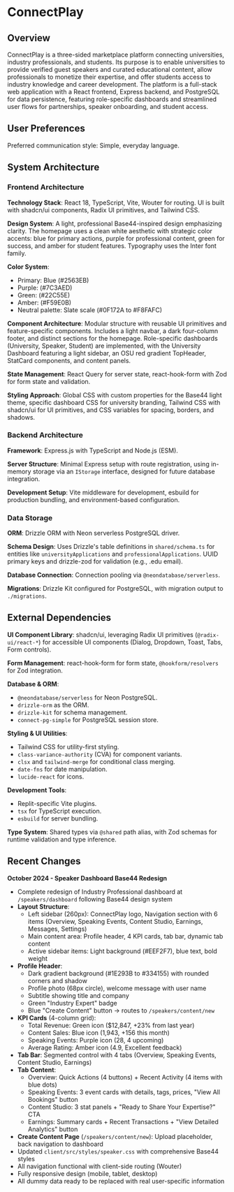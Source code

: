 # ConnectPlay

## Overview

ConnectPlay is a three-sided marketplace platform connecting universities, industry professionals, and students. Its purpose is to enable universities to provide verified guest speakers and curated educational content, allow professionals to monetize their expertise, and offer students access to industry knowledge and career development. The platform is a full-stack web application with a React frontend, Express backend, and PostgreSQL for data persistence, featuring role-specific dashboards and streamlined user flows for partnerships, speaker onboarding, and student access.

## User Preferences

Preferred communication style: Simple, everyday language.

## System Architecture

### Frontend Architecture

**Technology Stack**: React 18, TypeScript, Vite, Wouter for routing. UI is built with shadcn/ui components, Radix UI primitives, and Tailwind CSS.

**Design System**: A light, professional Base44-inspired design emphasizing clarity. The homepage uses a clean white aesthetic with strategic color accents: blue for primary actions, purple for professional content, green for success, and amber for student features. Typography uses the Inter font family.

**Color System**:
- Primary: Blue (#2563EB)
- Purple: (#7C3AED)
- Green: (#22C55E)
- Amber: (#F59E0B)
- Neutral palette: Slate scale (#0F172A to #F8FAFC)

**Component Architecture**: Modular structure with reusable UI primitives and feature-specific components. Includes a light navbar, a dark four-column footer, and distinct sections for the homepage. Role-specific dashboards (University, Speaker, Student) are implemented, with the University Dashboard featuring a light sidebar, an OSU red gradient TopHeader, StatCard components, and content panels.

**State Management**: React Query for server state, react-hook-form with Zod for form state and validation.

**Styling Approach**: Global CSS with custom properties for the Base44 light theme, specific dashboard CSS for university branding, Tailwind CSS with shadcn/ui for UI primitives, and CSS variables for spacing, borders, and shadows.

### Backend Architecture

**Framework**: Express.js with TypeScript and Node.js (ESM).

**Server Structure**: Minimal Express setup with route registration, using in-memory storage via an `IStorage` interface, designed for future database integration.

**Development Setup**: Vite middleware for development, esbuild for production bundling, and environment-based configuration.

### Data Storage

**ORM**: Drizzle ORM with Neon serverless PostgreSQL driver.

**Schema Design**: Uses Drizzle's table definitions in `shared/schema.ts` for entities like `universityApplications` and `professionalApplications`. UUID primary keys and drizzle-zod for validation (e.g., .edu email).

**Database Connection**: Connection pooling via `@neondatabase/serverless`.

**Migrations**: Drizzle Kit configured for PostgreSQL, with migration output to `./migrations`.

## External Dependencies

**UI Component Library**: shadcn/ui, leveraging Radix UI primitives (`@radix-ui/react-*`) for accessible UI components (Dialog, Dropdown, Toast, Tabs, Form controls).

**Form Management**: react-hook-form for form state, `@hookform/resolvers` for Zod integration.

**Database & ORM**:
- `@neondatabase/serverless` for Neon PostgreSQL.
- `drizzle-orm` as the ORM.
- `drizzle-kit` for schema management.
- `connect-pg-simple` for PostgreSQL session store.

**Styling & UI Utilities**:
- Tailwind CSS for utility-first styling.
- `class-variance-authority` (CVA) for component variants.
- `clsx` and `tailwind-merge` for conditional class merging.
- `date-fns` for date manipulation.
- `lucide-react` for icons.

**Development Tools**:
- Replit-specific Vite plugins.
- `tsx` for TypeScript execution.
- `esbuild` for server bundling.

**Type System**: Shared types via `@shared` path alias, with Zod schemas for runtime validation and type inference.

## Recent Changes

**October 2024 - Speaker Dashboard Base44 Redesign**
- Complete redesign of Industry Professional dashboard at `/speakers/dashboard` following Base44 design system
- **Layout Structure**:
  - Left sidebar (260px): ConnectPlay logo, Navigation section with 6 items (Overview, Speaking Events, Content Studio, Earnings, Messages, Settings)
  - Main content area: Profile header, 4 KPI cards, tab bar, dynamic tab content
  - Active sidebar items: Light background (#EEF2F7), blue text, bold weight
- **Profile Header**:
  - Dark gradient background (#1E293B to #334155) with rounded corners and shadow
  - Profile photo (68px circle), welcome message with user name
  - Subtitle showing title and company
  - Green "Industry Expert" badge
  - Blue "Create Content" button → routes to `/speakers/content/new`
- **KPI Cards** (4-column grid):
  - Total Revenue: Green icon ($12,847, +23% from last year)
  - Content Sales: Blue icon (1,943, +156 this month)
  - Speaking Events: Purple icon (28, 4 upcoming)
  - Average Rating: Amber icon (4.9, Excellent feedback)
- **Tab Bar**: Segmented control with 4 tabs (Overview, Speaking Events, Content Studio, Earnings)
- **Tab Content**:
  - Overview: Quick Actions (4 buttons) + Recent Activity (4 items with blue dots)
  - Speaking Events: 3 event cards with details, tags, prices, "View All Bookings" button
  - Content Studio: 3 stat panels + "Ready to Share Your Expertise?" CTA
  - Earnings: Summary cards + Recent Transactions + "View Detailed Analytics" button
- **Create Content Page** (`/speakers/content/new`): Upload placeholder, back navigation to dashboard
- Updated `client/src/styles/speaker.css` with comprehensive Base44 styles
- All navigation functional with client-side routing (Wouter)
- Fully responsive design (mobile, tablet, desktop)
- All dummy data ready to be replaced with real user-specific information